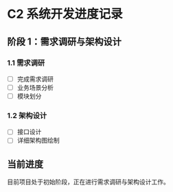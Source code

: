# C2 系统开发进度记录

## 阶段 1：需求调研与架构设计

### 1.1 需求调研
- [ ] 完成需求调研
- [ ] 业务场景分析
- [ ] 模块划分

### 1.2 架构设计
- [ ] 接口设计
- [ ] 详细架构图绘制

## 当前进度
目前项目处于初始阶段，正在进行需求调研与架构设计工作。

